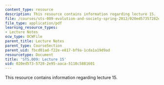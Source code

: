 ```yaml
---
content_type: resource
description: This resource contains information regarding lecture 15.
file: /courses/sts-009-evolution-and-society-spring-2012/020ed57357282e95aaca5118c5881601_MITSTS_009S12_lec15.pdf
file_type: application/pdf
learning_resource_types:
- Lecture Notes
ocw_type: OCWFile
parent_title: Lecture Notes
parent_type: CourseSection
parent_uid: fbcd01ad-f22e-e817-bf9a-1cda1a19d9ad
resourcetype: Document
title: 'STS.009: Lecture 15'
uid: 020ed573-5728-2e95-aaca-5118c5881601
---
```

This resource contains information regarding lecture 15.

